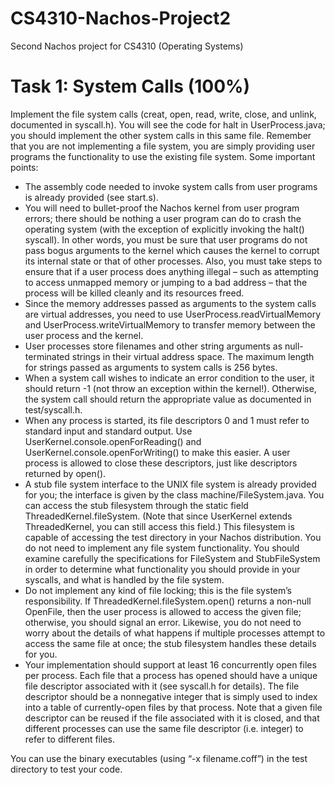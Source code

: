 # CS4310-Nachos-Project2
Second Nachos project for CS4310 (Operating Systems)

# Task 1: System Calls (100%)

Implement the file system calls (creat, open, read, write, close, and unlink, documented in syscall.h). You will see the code for halt in UserProcess.java; you should implement the other system calls in this same file. Remember that you are not implementing a file system, you are simply providing user programs the functionality to use the existing file system. Some important points:

- The assembly code needed to invoke system calls from user programs is already provided (see start.s).
- You will need to bullet-proof the Nachos kernel from user program errors; there should be nothing a user program can do to crash the operating system (with the exception of explicitly invoking the halt() syscall). In other words, you must be sure that user programs do not pass bogus arguments to the kernel which causes the kernel to corrupt its internal state or that of other processes. Also, you must take steps to ensure that if a user process does anything illegal – such as attempting to access unmapped memory or jumping to a bad address – that the process will be killed cleanly and its resources freed.
- Since the memory addresses passed as arguments to the system calls are virtual addresses, you need to use UserProcess.readVirtualMemory and UserProcess.writeVirtualMemory to transfer memory between the user process and the kernel.
- User processes store filenames and other string arguments as null-terminated strings in their virtual address space. The maximum length for strings passed as arguments to system calls is 256 bytes.
- When a system call wishes to indicate an error condition to the user, it should return -1 (not throw an exception within the kernel!). Otherwise, the system call should return the appropriate value as documented in test/syscall.h.
- When any process is started, its file descriptors 0 and 1 must refer to standard input and standard output. Use UserKernel.console.openForReading() and UserKernel.console.openForWriting() to make this easier. A user process is allowed to close these descriptors, just like descriptors returned by open().
- A stub file system interface to the UNIX file system is already provided for you; the interface is given by the class machine/FileSystem.java. You can access the stub filesystem through the static field ThreadedKernel.fileSystem. (Note that since UserKernel extends ThreadedKernel, you can still access this field.) This filesystem is capable of accessing the test directory in your Nachos distribution. You do not need to implement any file system functionality. You should examine carefully the specifications for FileSystem and StubFileSystem in order to determine what functionality you should provide in your syscalls, and what is handled by the file system.
- Do not implement any kind of file locking; this is the file system’s responsibility. If ThreadedKernel.fileSystem.open() returns a non-null OpenFile, then the user process is allowed to access the given file; otherwise, you should signal an error. Likewise, you do not need to worry about the details of what happens if multiple processes attempt to access the same file at once; the stub filesystem handles these details for you.
- Your implementation should support at least 16 concurrently open files per process. Each file that a process has opened should have a unique file descriptor associated with it (see syscall.h for details). The file descriptor should be a nonnegative integer that is simply used to index into a table of currently-open files by that process. Note that a given file descriptor can be reused if the file associated with it is closed, and that different processes can use the same file descriptor (i.e. integer) to refer to different files.

You can use the binary executables (using “-x filename.coff”) in the test directory to test your code.
